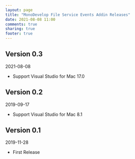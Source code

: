 ```yaml
---
layout: page
title: "MonoDevelop File Service Events Addin Releases"
date: 2021-08-08 11:00
comments: true
sharing: true
footer: true
---
```


## Version 0.3

2021-08-08

 * Support Visual Studio for Mac 17.0

## Version 0.2

2019-09-17

 * Support Visual Studio for Mac 8.1

## Version 0.1

2019-11-28

 * First Release
 
